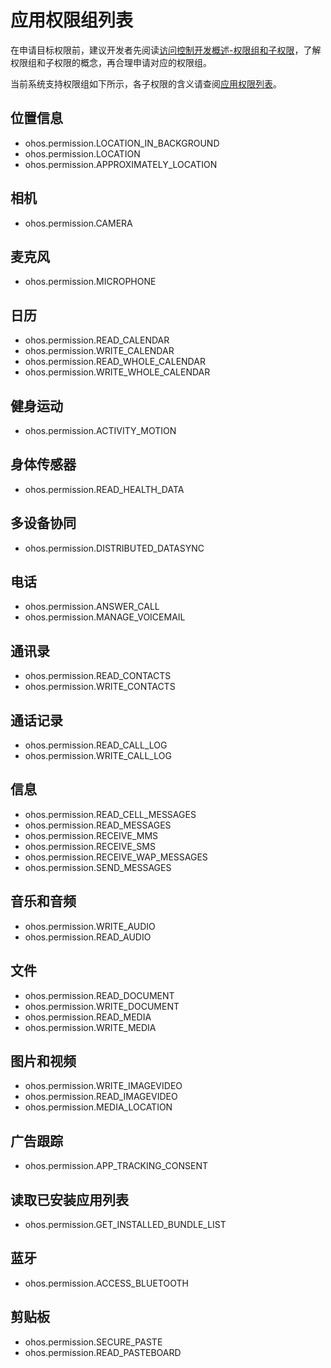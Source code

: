 # 应用权限组列表

在申请目标权限前，建议开发者先阅读[访问控制开发概述-权限组和子权限](accesstoken-overview.md#权限组和子权限)，了解权限组和子权限的概念，再合理申请对应的权限组。

当前系统支持权限组如下所示，各子权限的含义请查阅[应用权限列表](permission-list.md)。

## 位置信息

- ohos.permission.LOCATION_IN_BACKGROUND
- ohos.permission.LOCATION
- ohos.permission.APPROXIMATELY_LOCATION

## 相机

- ohos.permission.CAMERA

## 麦克风

- ohos.permission.MICROPHONE

## 日历

- ohos.permission.READ_CALENDAR
- ohos.permission.WRITE_CALENDAR
- ohos.permission.READ_WHOLE_CALENDAR
- ohos.permission.WRITE_WHOLE_CALENDAR

## 健身运动

- ohos.permission.ACTIVITY_MOTION

## 身体传感器

- ohos.permission.READ_HEALTH_DATA

## 多设备协同

- ohos.permission.DISTRIBUTED_DATASYNC

## 电话

- ohos.permission.ANSWER_CALL
- ohos.permission.MANAGE_VOICEMAIL

## 通讯录

- ohos.permission.READ_CONTACTS
- ohos.permission.WRITE_CONTACTS

## 通话记录

- ohos.permission.READ_CALL_LOG
- ohos.permission.WRITE_CALL_LOG

## 信息

- ohos.permission.READ_CELL_MESSAGES
- ohos.permission.READ_MESSAGES
- ohos.permission.RECEIVE_MMS
- ohos.permission.RECEIVE_SMS
- ohos.permission.RECEIVE_WAP_MESSAGES
- ohos.permission.SEND_MESSAGES

## 音乐和音频

- ohos.permission.WRITE_AUDIO
- ohos.permission.READ_AUDIO

## 文件

- ohos.permission.READ_DOCUMENT
- ohos.permission.WRITE_DOCUMENT
- ohos.permission.READ_MEDIA
- ohos.permission.WRITE_MEDIA

## 图片和视频

- ohos.permission.WRITE_IMAGEVIDEO
- ohos.permission.READ_IMAGEVIDEO
- ohos.permission.MEDIA_LOCATION

## 广告跟踪

- ohos.permission.APP_TRACKING_CONSENT

## 读取已安装应用列表

- ohos.permission.GET_INSTALLED_BUNDLE_LIST

## 蓝牙

- ohos.permission.ACCESS_BLUETOOTH

## 剪贴板

- ohos.permission.SECURE_PASTE
- ohos.permission.READ_PASTEBOARD
